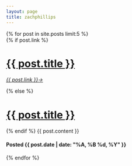 ```yaml
---
layout: page
title: zachphillips
---
```


<div class="posts">
  {% for post in site.posts limit:5 %}
    <div class="post">
		  {% if post.link %}<h1><a href="{{ post.url }}">{{ post.title }}</a></h1><a href="{{ post.link }}"><p class="small"><em>{{ post.link }}→</em></p></a>{% else %}<h1><a href="{{ post.url }}">{{ post.title }}</a></h1>{% endif %}
			{{ post.content }}
			<h4>Posted {{ post.date | date: "%A, %B %d, %Y" }}</h4>
		</div>
  {% endfor %}
</div>